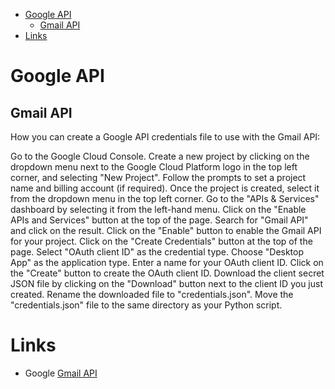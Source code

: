 - [Google API](#google-api)
  - [Gmail API](#gmail-api)
- [Links](#links)

# Google API

## Gmail API

How you can create a Google API credentials file to use with the Gmail API:

Go to the Google Cloud Console.
Create a new project by clicking on the dropdown menu next to the Google Cloud Platform logo in the top left corner, and selecting "New Project".
Follow the prompts to set a project name and billing account (if required).
Once the project is created, select it from the dropdown menu in the top left corner.
Go to the "APIs & Services" dashboard by selecting it from the left-hand menu.
Click on the "Enable APIs and Services" button at the top of the page.
Search for "Gmail API" and click on the result.
Click on the "Enable" button to enable the Gmail API for your project.
Click on the "Create Credentials" button at the top of the page.
Select "OAuth client ID" as the credential type.
Choose "Desktop App" as the application type.
Enter a name for your OAuth client ID.
Click on the "Create" button to create the OAuth client ID.
Download the client secret JSON file by clicking on the "Download" button next to the client ID you just created.
Rename the downloaded file to "credentials.json".
Move the "credentials.json" file to the same directory as your Python script.

# Links

- Google [Gmail API](https://developers.google.com/gmail/api/guides)
